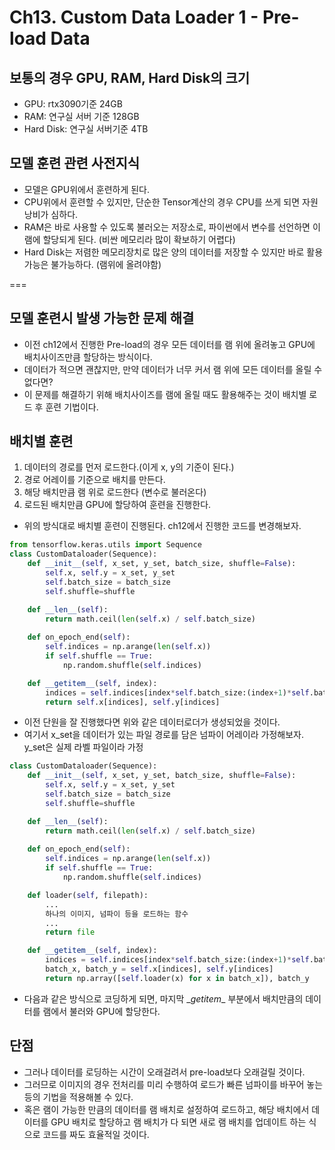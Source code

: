 # Ch13. Custom Data Loader 1 - Pre-load Data

## 보통의 경우 GPU, RAM, Hard Disk의 크기
* GPU: rtx3090기준 24GB
* RAM: 연구실 서버 기준 128GB
* Hard Disk: 연구실 서버기준 4TB

## 모델 훈련 관련 사전지식
* 모델은 GPU위에서 훈련하게 된다.
* CPU위에서 훈련할 수 있지만, 단순한 Tensor계산의 경우 CPU를 쓰게 되면 자원 낭비가 심하다.
* RAM은 바로 사용할 수 있도록 불러오는 저장소로, 파이썬에서 변수를 선언하면 이 램에 할당되게 된다. (비싼 메모리라 많이 확보하기 어렵다)
* Hard Disk는 저렴한 메모리장치로 많은 양의 데이터를 저장할 수 있지만 바로 활용가능은 불가능하다. (램위에 올려야함)

===
## 모델 훈련시 발생 가능한 문제 해결
* 이전 ch12에서 진행한 Pre-load의 경우 모든 데이터를 램 위에 올려놓고 GPU에 배치사이즈만큼 할당하는 방식이다.
* 데이터가 적으면 괜찮지만, 만약 데이터가 너무 커서 램 위에 모든 데이터를 올릴 수 없다면?
* 이 문제를 해결하기 위해 배치사이즈를 램에 올릴 때도 활용해주는 것이 배치별 로드 후 훈련 기법이다.

## 배치별 훈련
1. 데이터의 경로를 먼저 로드한다.(이게 x, y의 기준이 된다.)
2. 경로 어레이를 기준으로 배치를 만든다.
3. 해당 배치만큼 램 위로 로드한다 (변수로 불러온다)
4. 로드된 배치만큼 GPU에 할당하여 훈련을 진행한다. 

* 위의 방식대로 배치별 훈련이 진행된다. ch12에서 진행한 코드를 변경해보자.

```python
from tensorflow.keras.utils import Sequence
class CustomDataloader(Sequence):
	def __init__(self, x_set, y_set, batch_size, shuffle=False):
	    self.x, self.y = x_set, y_set
	    self.batch_size = batch_size
	    self.shuffle=shuffle

    def __len__(self):
        return math.ceil(len(self.x) / self.batch_size)
    
    def on_epoch_end(self):
        self.indices = np.arange(len(self.x))
        if self.shuffle == True:
            np.random.shuffle(self.indices)

    def __getitem__(self, index):
        indices = self.indices[index*self.batch_size:(index+1)*self.batch_size]
        return self.x[indices], self.y[indices]
```
* 이전 단원을 잘 진행했다면 위와 같은 데이터로더가 생성되었을 것이다.
* 여기서 x_set을 데이터가 있는 파일 경로를 담은 넘파이 어레이라 가정해보자. y_set은 실제 라벨 파일이라 가정

```python
class CustomDataloader(Sequence):
	def __init__(self, x_set, y_set, batch_size, shuffle=False):
	    self.x, self.y = x_set, y_set
	    self.batch_size = batch_size
	    self.shuffle=shuffle

    def __len__(self):
        return math.ceil(len(self.x) / self.batch_size)
    
    def on_epoch_end(self):
        self.indices = np.arange(len(self.x))
        if self.shuffle == True:
            np.random.shuffle(self.indices)

    def loader(self, filepath):
        ...
        하나의 이미지, 넘파이 등을 로드하는 함수
        ...
        return file

    def __getitem__(self, index):
        indices = self.indices[index*self.batch_size:(index+1)*self.batch_size]
        batch_x, batch_y = self.x[indices], self.y[indices]
        return np.array([self.loader(x) for x in batch_x]), batch_y
```

* 다음과 같은 방식으로 코딩하게 되면, 마지막 \__getitem__ 부분에서 배치만큼의 데이터를 램에서 불러와 GPU에 할당한다.

## 단점
* 그러나 데이터를 로딩하는 시간이 오래걸려서 pre-load보다 오래걸릴 것이다.
* 그러므로 이미지의 경우 전처리를 미리 수행하여 로드가 빠른 넘파이를 바꾸어 놓는 등의 기법을 적용해볼 수 있다.
* 혹은 램이 가능한 만큼의 데이터를 램 배치로 설정하여 로드하고, 해당 배치에서 데이터를 GPU 배치로 할당하고 램 배치가 다 되면 새로 램 배치를 업데이트 하는 식으로 코드를 짜도 효율적일 것이다.